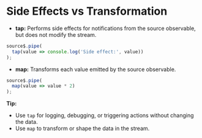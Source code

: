 # Side Effects vs Transformation

- **tap:** Performs side effects for notifications from the source observable, but does not modify the stream.
```typescript
source$.pipe(
  tap(value => console.log('Side effect:', value))
);
```
- **map:** Transforms each value emitted by the source observable.
```typescript
source$.pipe(
  map(value => value * 2)
);
```

**Tip:**
- Use `tap` for logging, debugging, or triggering actions without changing the data.
- Use `map` to transform or shape the data in the stream.
